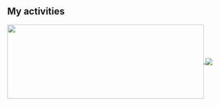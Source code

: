 <!-- <p align="center">
  <img width="auto" src="hd.png" alt="Data">
</p> -->

## My activities

<a href="https://github.com/imkishan1/github-readme-stats">
  <img width=450 height=170 align="center" src="https://github-readme-stats.vercel.app/api?username=imkishan1&theme=midnight-purple&show_icons=true&bg_color=0D1117&hide_border=true" />
</a>
<a href="https://github.com/imkishan1/github-readme-stats">
  <img align="center" src="https://github-readme-stats.vercel.app/api/top-langs/?username=imkishan1&theme=midnight-purple&layout=compact&bg_color=0D1117&hide_border=true" />
</a>
<!-- 
## My Socials
<p align="left">
  
  <a href="https://www.instagram.com/imkishan01" target="_blank"><img width="auto" src="/icons/Instagram.png" alt="Insta"></a>&nbsp;
  <a href="https://www.linkedin.com/in/kisalaya-kishan-442858192/" target="_blank"><img width="auto" src="/icons/LinkedIN.png" alt="Linkedin"></a>&nbsp;
  <a href="https://www.twitter.com/KisalayKishan" target="_blank"><img width="auto" src="/icons/Twitter.png" alt="Twitter"></a>&nbsp;
  <a href="mailto:kislay.kishan007@gmail.com" target="_blank"><img width="auto" src="/icons/Gmail.png" alt="Mail"></a>  
</p>

## My Technologies
<p align="left">
  <a href="https://www.python.org/" target="_blank"><img width="auto" src="/icons/python.png" alt="Python"></a>&nbsp;
  <a href="https://en.wikipedia.org/wiki/C%2B%2B" target="_blank"><img width="auto" src="/icons/cpp.png" alt="C++"></a>&nbsp;
  <a href="https://www.figma.com/" target="_blank"><img width="auto" src="/icons/figma.png" alt="Figma"></a>&nbsp;
  <a href="https://www.adobe.com/creativecloud.html" target="_blank"><img width="auto" src="/icons/cc.png" alt="Creative Cloud"></a>&nbsp;
</p> -->
